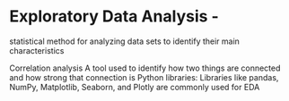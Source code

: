 # Exploratory Data Analysis -

statistical method for analyzing data sets to identify their main characteristics

Correlation analysis
A tool used to identify how two things are connected and how strong that connection is 
Python libraries:
Libraries like pandas, NumPy, Matplotlib, Seaborn, and Plotly are commonly used for EDA 
